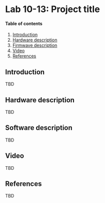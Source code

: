 # Lab 10-13: Project title

#### Table of contents

1. [Introduction](#Introduction)
2. [Hardware description](#Hardware-description)
3. [Firmwave description](#Firmware-description)
4. [Video](#Video)
5. [References](#References)


## Introduction

TBD


## Hardware description

TBD


## Software description

TBD


## Video

TBD


## References

TBD
